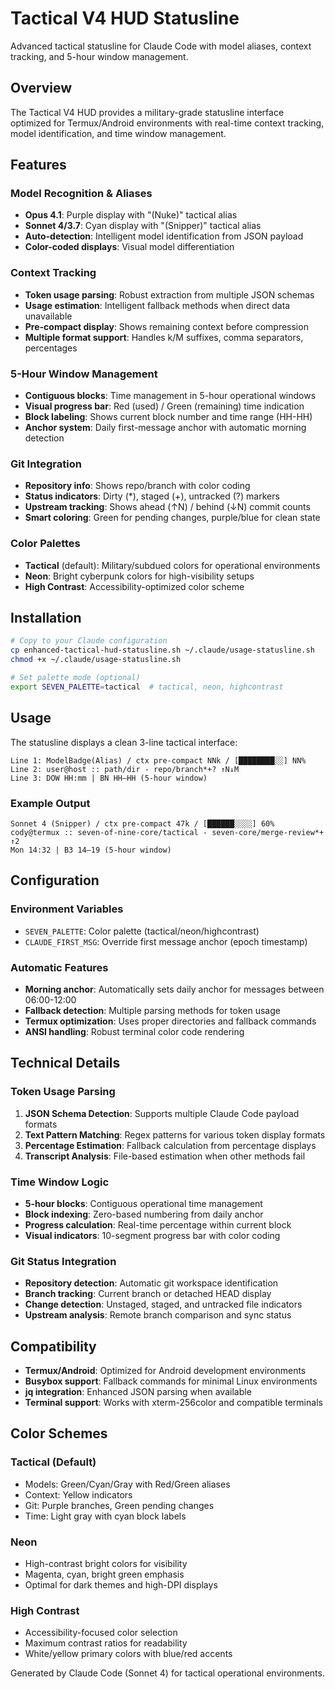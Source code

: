 # Tactical V4 HUD Statusline

Advanced tactical statusline for Claude Code with model aliases, context tracking, and 5-hour window management.

## Overview

The Tactical V4 HUD provides a military-grade statusline interface optimized for Termux/Android environments with real-time context tracking, model identification, and time window management.

## Features

### Model Recognition & Aliases
- **Opus 4.1**: Purple display with "(Nuke)" tactical alias
- **Sonnet 4/3.7**: Cyan display with "(Snipper)" tactical alias  
- **Auto-detection**: Intelligent model identification from JSON payload
- **Color-coded displays**: Visual model differentiation

### Context Tracking
- **Token usage parsing**: Robust extraction from multiple JSON schemas
- **Usage estimation**: Intelligent fallback methods when direct data unavailable
- **Pre-compact display**: Shows remaining context before compression
- **Multiple format support**: Handles k/M suffixes, comma separators, percentages

### 5-Hour Window Management
- **Contiguous blocks**: Time management in 5-hour operational windows
- **Visual progress bar**: Red (used) / Green (remaining) time indication
- **Block labeling**: Shows current block number and time range (HH-HH)
- **Anchor system**: Daily first-message anchor with automatic morning detection

### Git Integration
- **Repository info**: Shows repo/branch with color coding
- **Status indicators**: Dirty (*), staged (+), untracked (?) markers
- **Upstream tracking**: Shows ahead (↑N) / behind (↓N) commit counts
- **Smart coloring**: Green for pending changes, purple/blue for clean state

### Color Palettes
- **Tactical** (default): Military/subdued colors for operational environments
- **Neon**: Bright cyberpunk colors for high-visibility setups  
- **High Contrast**: Accessibility-optimized color scheme

## Installation

```bash
# Copy to your Claude configuration
cp enhanced-tactical-hud-statusline.sh ~/.claude/usage-statusline.sh
chmod +x ~/.claude/usage-statusline.sh

# Set palette mode (optional)
export SEVEN_PALETTE=tactical  # tactical, neon, highcontrast
```

## Usage

The statusline displays a clean 3-line tactical interface:

```
Line 1: ModelBadge(Alias) / ctx pre-compact NNk / [████████░░] NN%
Line 2: user@host :: path/dir - repo/branch*+? ↑N↓M
Line 3: DOW HH:mm | BN HH–HH (5-hour window)
```

### Example Output

```
Sonnet 4 (Snipper) / ctx pre-compact 47k / [██████░░░░] 60%
cody@termux :: seven-of-nine-core/tactical - seven-core/merge-review*+ ↑2
Mon 14:32 | B3 14–19 (5-hour window)
```

## Configuration

### Environment Variables
- `SEVEN_PALETTE`: Color palette (tactical/neon/highcontrast)
- `CLAUDE_FIRST_MSG`: Override first message anchor (epoch timestamp)

### Automatic Features
- **Morning anchor**: Automatically sets daily anchor for messages between 06:00-12:00
- **Fallback detection**: Multiple parsing methods for token usage
- **Termux optimization**: Uses proper directories and fallback commands
- **ANSI handling**: Robust terminal color code rendering

## Technical Details

### Token Usage Parsing
1. **JSON Schema Detection**: Supports multiple Claude Code payload formats
2. **Text Pattern Matching**: Regex patterns for various token display formats
3. **Percentage Estimation**: Fallback calculation from percentage displays
4. **Transcript Analysis**: File-based estimation when other methods fail

### Time Window Logic
- **5-hour blocks**: Contiguous operational time management
- **Block indexing**: Zero-based numbering from daily anchor
- **Progress calculation**: Real-time percentage within current block
- **Visual indicators**: 10-segment progress bar with color coding

### Git Status Integration
- **Repository detection**: Automatic git workspace identification
- **Branch tracking**: Current branch or detached HEAD display
- **Change detection**: Unstaged, staged, and untracked file indicators
- **Upstream analysis**: Remote branch comparison and sync status

## Compatibility

- **Termux/Android**: Optimized for Android development environments
- **Busybox support**: Fallback commands for minimal Linux environments
- **jq integration**: Enhanced JSON parsing when available
- **Terminal support**: Works with xterm-256color and compatible terminals

## Color Schemes

### Tactical (Default)
- Models: Green/Cyan/Gray with Red/Green aliases
- Context: Yellow indicators
- Git: Purple branches, Green pending changes
- Time: Light gray with cyan block labels

### Neon
- High-contrast bright colors for visibility
- Magenta, cyan, bright green emphasis
- Optimal for dark themes and high-DPI displays

### High Contrast  
- Accessibility-focused color selection
- Maximum contrast ratios for readability
- White/yellow primary colors with blue/red accents

Generated by Claude Code (Sonnet 4) for tactical operational environments.
